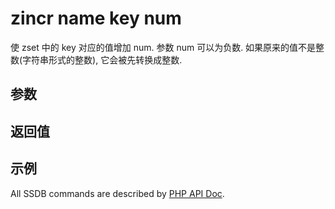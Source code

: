 # zincr name key num

使 zset 中的 key 对应的值增加 num. 参数 num 可以为负数. 如果原来的值不是整数(字符串形式的整数), 它会被先转换成整数.

## 参数

## 返回值

## 示例

All SSDB commands are described by [PHP API Doc](http://ssdb.io/docs/php/).
